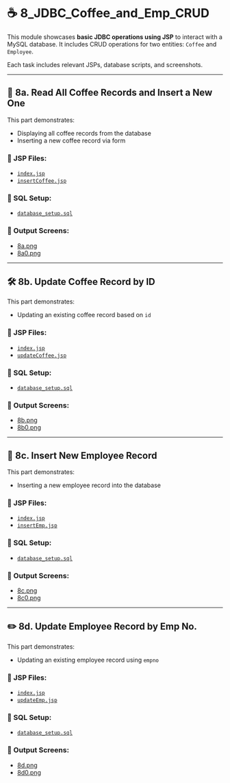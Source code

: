 # ☕ 8_JDBC_Coffee_and_Emp_CRUD

This module showcases **basic JDBC operations using JSP** to interact with a MySQL database. It includes CRUD operations for two entities: `Coffee` and `Employee`.

Each task includes relevant JSPs, database scripts, and screenshots.

---

## 📘 8a. Read All Coffee Records and Insert a New One

This part demonstrates:
- Displaying all coffee records from the database
- Inserting a new coffee record via form

### 📄 JSP Files:
- [`index.jsp`](./8a_Read%20all%20coffee%20records%20and%20insert%20a%20new%20one/src/main/webapp/index.jsp)
- [`insertCoffee.jsp`](./8a_Read%20all%20coffee%20records%20and%20insert%20a%20new%20one/src/main/webapp/insertCoffee.jsp)

### 📂 SQL Setup:
- [`database_setup.sql`](./8a_Read%20all%20coffee%20records%20and%20insert%20a%20new%20one/database/database_setup.sql)

### 🔗 Output Screens:
- [8a.png](./8a_Read%20all%20coffee%20records%20and%20insert%20a%20new%20one/8a.png)
- [8a0.png](./8a_Read%20all%20coffee%20records%20and%20insert%20a%20new%20one/8a0.png)

---

## 🛠️ 8b. Update Coffee Record by ID

This part demonstrates:
- Updating an existing coffee record based on `id`

### 📄 JSP Files:
- [`index.jsp`](./8b_Update%20coffee%20record%20by%20id/src/main/webapp/index.jsp)
- [`updateCoffee.jsp`](./8b_Update%20coffee%20record%20by%20id/src/main/webapp/updateCoffee.jsp)

### 📂 SQL Setup:
- [`database_setup.sql`](./8b_Update%20coffee%20record%20by%20id/database/database_setup.sql)

### 🔗 Output Screens:
- [8b.png](./8b_Update%20coffee%20record%20by%20id/8b.png)
- [8b0.png](./8b_Update%20coffee%20record%20by%20id/8b0.png)

---

## 👤 8c. Insert New Employee Record

This part demonstrates:
- Inserting a new employee record into the database

### 📄 JSP Files:
- [`index.jsp`](./8c_Insert%20new%20employee%20record/src/main/webapp/index.jsp)
- [`insertEmp.jsp`](./8c_Insert%20new%20employee%20record/src/main/webapp/insertEmp.jsp)

### 📂 SQL Setup:
- [`database_setup.sql`](./8c_Insert%20new%20employee%20record/database/database_setup.sql)

### 🔗 Output Screens:
- [8c.png](./8c_Insert%20new%20employee%20record/8c.png)
- [8c0.png](./8c_Insert%20new%20employee%20record/8c0.png)

---

## ✏️ 8d. Update Employee Record by Emp No.

This part demonstrates:
- Updating an existing employee record using `empno`

### 📄 JSP Files:
- [`index.jsp`](./8d_Update%20employee%20record%20by%20empno/src/main/webapp/index.jsp)
- [`updateEmp.jsp`](./8d_Update%20employee%20record%20by%20empno/src/main/webapp/updateEmp.jsp)

### 📂 SQL Setup:
- [`database_setup.sql`](./8d_Update%20employee%20record%20by%20empno/database/database_setup.sql)

### 🔗 Output Screens:
- [8d.png](./8d_Update%20employee%20record%20by%20empno/8d.png)
- [8d0.png](./8d_Update%20employee%20record%20by%20empno/8d0.png)

